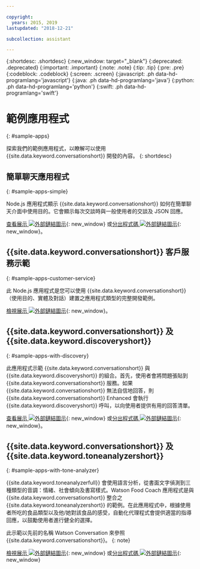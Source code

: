 ```yaml
---

copyright:
  years: 2015, 2019
lastupdated: "2018-12-21"

subcollection: assistant

---
```


{:shortdesc: .shortdesc}
{:new_window: target="_blank"}
{:deprecated: .deprecated}
{:important: .important}
{:note: .note}
{:tip: .tip}
{:pre: .pre}
{:codeblock: .codeblock}
{:screen: .screen}
{:javascript: .ph data-hd-programlang='javascript'}
{:java: .ph data-hd-programlang='java'}
{:python: .ph data-hd-programlang='python'}
{:swift: .ph data-hd-programlang='swift'}

# 範例應用程式
{: #sample-apps}

探索我們的範例應用程式，以瞭解可以使用 {{site.data.keyword.conversationshort}} 開發的內容。
{: shortdesc}

## 簡單聊天應用程式
{: #sample-apps-simple}

Node.js 應用程式顯示 {{site.data.keyword.conversationshort}} 如何在簡單聊天介面中使用目的。它會顯示每次交談時與一般使用者的交談及 JSON 回應。

[查看展示 ![外部鏈結圖示](../../icons/launch-glyph.svg "外部鏈結圖示")](https://watson-assistant-simple.ng.bluemix.net/){: new_window} 或[分出程式碼 ![外部鏈結圖示](../../icons/launch-glyph.svg "外部鏈結圖示")](https://github.com/watson-developer-cloud/assistant-simple){: new_window}。

## {{site.data.keyword.conversationshort}} 客戶服務示範
{: #sample-apps-customer-service}

此 Node.js 應用程式是您可以使用 {{site.data.keyword.conversationshort}}（使用目的、實體及對話）建置之應用程式類型的完整開發範例。

[檢視展示 ![外部鏈結圖示](../../icons/launch-glyph.svg "外部鏈結圖示")](https://watson-assistant-demo.ng.bluemix.net/){: new_window}。

## {{site.data.keyword.conversationshort}} 及 {{site.data.keyword.discoveryshort}}
{: #sample-apps-with-discovery}

此應用程式示範 {{site.data.keyword.conversationshort}} 與 {{site.data.keyword.discoveryshort}} 的組合。首先，使用者會將問題張貼到 {{site.data.keyword.conversationshort}} 服務。如果 {{site.data.keyword.conversationshort}} 無法自信地回答，則 {{site.data.keyword.conversationshort}} Enhanced 會執行 {{site.data.keyword.discoveryshort}} 呼叫，以向使用者提供有用的回答清單。

[查看展示 ![外部鏈結圖示](../../icons/launch-glyph.svg "外部鏈結圖示")](https://assistant-with-discovery-openwhisk-demo.ng.bluemix.net/){: new_window} 或[分出程式碼 ![外部鏈結圖示](../../icons/launch-glyph.svg "外部鏈結圖示")](https://github.com/watson-developer-cloud/assistant-with-discovery-openwhisk){: new_window}。

## {{site.data.keyword.conversationshort}} 及 {{site.data.keyword.toneanalyzershort}}
{: #sample-apps-with-tone-analyzer}

{{site.data.keyword.toneanalyzerfull}} 會使用語言分析，從書面文字偵測到三種類型的音調：情緒、社會傾向及書寫樣式。Watson Food Coach 應用程式是與 {{site.data.keyword.conversationshort}} 整合之 {{site.data.keyword.toneanalyzershort}} 的範例。在此應用程式中，根據使用者所吃的食品類型以及他/她對該食品的感受，自動化代理程式會提供適當的指導回應，以鼓勵使用者進行健全的選擇。

此示範以先前的名稱 Watson Conversation 來參照 {{site.data.keyword.conversationshort}}。
{: note}

[檢視展示 ![外部鏈結圖示](../../icons/launch-glyph.svg "外部鏈結圖示")](https://food-coach.ng.bluemix.net/){: new_window} 或[分出程式碼 ![外部鏈結圖示](../../icons/launch-glyph.svg "外部鏈結圖示")](https://github.com/watson-developer-cloud/food-coach){: new_window}
